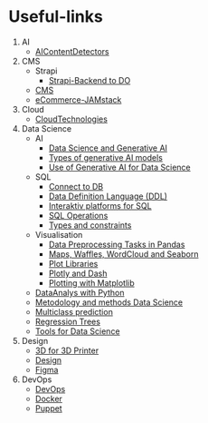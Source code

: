 # Useful-links

1. AI
   - [AIContentDetectors](https://github.com/acvetochka/useful/blob/main/AI/AIContentDetectors.md)
2. CMS
   - Strapi
     - [Strapi-Backend to DO](https://github.com/acvetochka/useful/blob/main/CMS/Strapi/Strapi-Backend%20to%20DO.md)
   - [CMS](https://github.com/acvetochka/useful/blob/main/CMS/CMS.md)
   - [eCommerce-JAMstack](https://github.com/acvetochka/useful/blob/main/CMS/eCommerce-JAMstack.md)
3. Cloud
   - [CloudTechnologies](https://github.com/acvetochka/useful/blob/main/Cloud/CloudTechnologies.md)
4. Data Science
   - AI
     - [Data Science and Generative AI](https://github.com/acvetochka/useful/blob/main/DataScience/AI/Data%20Science%20and%20Generative%20AI.md)
     - [Types of generative AI models](https://github.com/acvetochka/useful/blob/main/DataScience/AI/Types%20of%20generative%20AI%20models.md)
     - [Use of Generative AI for Data Science](https://github.com/acvetochka/useful/blob/main/DataScience/AI/Use%20of%20Generative%20AI%20for%20Data%20Science.md)
   - SQL
     - [Connect to DB](https://github.com/acvetochka/useful/blob/main/DataScience/SQL/Connect%20to%20DB.md)
     - [Data Definition Language (DDL)](https://github.com/acvetochka/useful/blob/main/DataScience/SQL/DDL.md)
     - [Interaktiv platforms for SQL](https://github.com/acvetochka/useful/blob/main/DataScience/SQL/Interaktiv%20platforms%20for%20SQL.md)
     - [SQL Operations](https://github.com/acvetochka/useful/blob/main/DataScience/SQL/SQL%20Operations.md)
     - [Types and constraints](https://github.com/acvetochka/useful/blob/main/DataScience/SQL/Types%20and%20constraints.md)
   - Visualisation
     - [Data Preprocessing Tasks in Pandas](https://github.com/acvetochka/useful/blob/main/DataScience/Visualisation/Data%20Preprocessing%20Tasks%20in%20Pandas.md)
     - [Maps, Waffles, WordCloud and Seaborn](https://github.com/acvetochka/useful/blob/main/DataScience/Visualisation/Maps%2C%20Waffles%2C%20WordCloud%20and%20Seaborn.md)
     - [Plot Libraries](https://github.com/acvetochka/useful/blob/main/DataScience/Visualisation/Plot%20Libraries.md)
     - [Plotly and Dash](https://github.com/acvetochka/useful/blob/main/DataScience/Visualisation/Plotly%20and%20Dash.md)
     - [Plotting with Matplotlib](https://github.com/acvetochka/useful/blob/main/DataScience/Visualisation/Plotting%20with%20Matplotlib.md)
   - [DataAnalys with Python](https://github.com/acvetochka/useful/blob/main/DataScience/DataAnalys%20with%20Python.md)
   - [Metodology and methods Data Science](https://github.com/acvetochka/useful/blob/main/DataScience/Metodology.md)
   - [Multiclass prediction](https://github.com/acvetochka/useful/blob/main/DataScience/Multiclass%20prediction.md)
   - [Regression Trees](https://github.com/acvetochka/useful/blob/main/DataScience/RegressionTrees.md)
   - [Tools for Data Science](https://github.com/acvetochka/useful/blob/main/DataScience/Tools.md)
5. Design
   - [3D for 3D Printer](https://github.com/acvetochka/useful/blob/main/Design/3D%20for%203D%20Printer.md)
   - [Design](https://github.com/acvetochka/useful/blob/main/Design/Design.md)
   - [Figma](https://github.com/acvetochka/useful/blob/main/Design/Figma.md)
6. DevOps
   - [DevOps](https://github.com/acvetochka/useful/blob/main/DevOps/DevOps.md)
   - [Docker](https://github.com/acvetochka/useful/blob/main/DevOps/Docker.md)
   - [Puppet](https://github.com/acvetochka/useful/blob/main/DevOps/Puppet.md)
